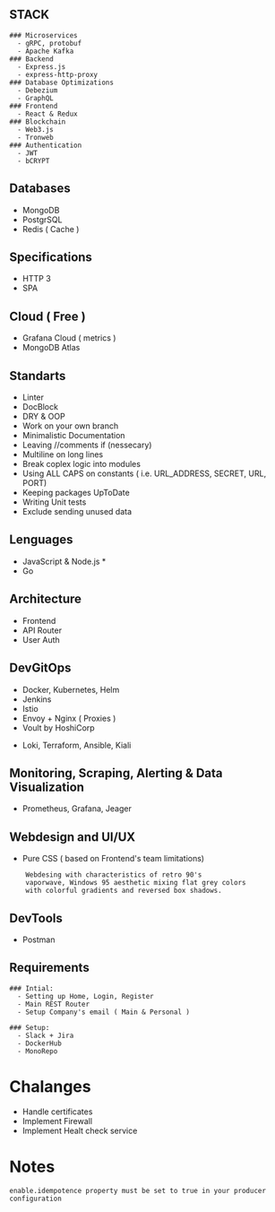 ## STACK	
	### Microservices 
	  - gRPC, protobuf
	  - Apache Kafka
	### Backend
 	  - Express.js
 	  - express-http-proxy 
	### Database Optimizations
	  - Debezium
	  - GraphQL
	### Frontend
	  - React & Redux
	### Blockchain
	  - Web3.js
	  - Tronweb
	### Authentication
	  - JWT
	  - bCRYPT

## Databases
 - MongoDB
 - PostgrSQL
 - Redis ( Cache )
 
## Specifications
 - HTTP 3
 - SPA

## Cloud ( Free )
 - Grafana Cloud ( metrics )
 - MongoDB Atlas

## Standarts
 - Linter
 - DocBlock
 - DRY & OOP
 - Work on your own branch
 - Minimalistic Documentation 
 - Leaving //comments if (nessecary)
 - Multiline on long lines
 - Break coplex logic into modules 
 - Using ALL CAPS on constants 
   ( i.e. URL_ADDRESS, SECRET, URL, PORT) 
 - Keeping packages UpToDate
 - Writing Unit tests
 - Exclude sending unused data
 
## Lenguages
 - JavaScript & Node.js * <TypeScript>
 - Go

## Architecture
 - Frontend
 - API Router
 - User Auth
 
## DevGitOps
 - Docker, Kubernetes, Helm
 - Jenkins
 - Istio 
 - Envoy + Nginx ( Proxies )
 - Voult by HoshiCorp
 * Loki, Terraform, Ansible, Kiali

## Monitoring, Scraping, Alerting & Data Visualization
 - Prometheus, Grafana, Jeager

## Webdesign and UI/UX
 - Pure CSS ( based on Frontend's team limitations) 
 
```
	Webdesing with characteristics of retro 90's
	vaporwave, Windows 95 aesthetic mixing flat grey colors
	with colorful gradients and reversed box shadows.
```

## DevTools
 - Postman

## Requirements
	### Intial:
	  - Setting up Home, Login, Register
	  - Main REST Router 
	  - Setup Company's email ( Main & Personal ) 
	
	### Setup:
	  - Slack + Jira
	  - DockerHub
	  - MonoRepo
	  
# Chalanges
 - Handle certificates
 - Implement Firewall
 - Implement Healt check service

# Notes
```
enable.idempotence property must be set to true in your producer configuration
```